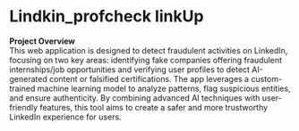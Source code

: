 # Lindkin_profcheck linkUp

**Project Overview**  
This web application is designed to detect fraudulent activities on LinkedIn, focusing on two key areas: identifying fake companies offering fraudulent internships/job opportunities and verifying user profiles to detect AI-generated content or falsified certifications. The app leverages a custom-trained machine learning model to analyze patterns, flag suspicious entities, and ensure authenticity. By combining advanced AI techniques with user-friendly features, this tool aims to create a safer and more trustworthy LinkedIn experience for users.
